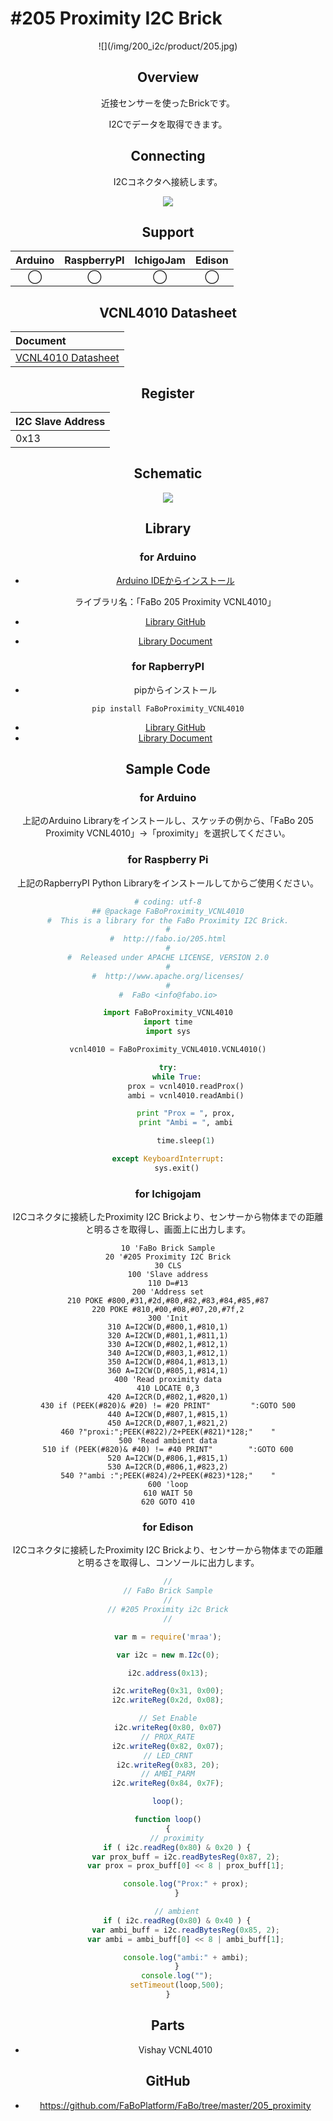 # #205 Proximity I2C Brick

<center>![](/img/200_i2c/product/205.jpg)
<!--COLORME-->

## Overview
近接センサーを使ったBrickです。

I2Cでデータを取得できます。

## Connecting
I2Cコネクタへ接続します。

![](/img/200_i2c/connect/205_proximity_connect.jpg)

## Support
|Arduino|RaspberryPI|IchigoJam|Edison|
|:--:|:--:|:--:|:--:|
|◯|◯|◯|◯|

## VCNL4010 Datasheet
| Document |
|:--|
| [VCNL4010 Datasheet](https://www.adafruit.com/images/product-files/466/vcnl4010.pdf) |

## Register
| I2C Slave Address |
|:-- |
| 0x13 |

## Schematic
![](/img/200_i2c/schematic/205_proximity.png)

## Library
### for Arduino
- [Arduino IDEからインストール](http://fabo.io/library_install.html)

  ライブラリ名：「FaBo 205 Proximity VCNL4010」

- [Library GitHub](https://github.com/FaBoPlatform/FaBoProximity-VCNL4010-Library)
- [Library Document](http://fabo.io/doxygen/FaBoProximity-VCNL4010-Library/)

### for RapberryPI
- pipからインストール
```
pip install FaBoProximity_VCNL4010
```
- [Library GitHub](https://github.com/FaBoPlatform/FaBoProximity-VCNL4010-Python)
- [Library Document](http://fabo.io/doxygen/FaBoProximity-VCNL4010-Python/)

## Sample Code
### for Arduino
上記のArduino Libraryをインストールし、スケッチの例から、「FaBo 205 Proximity VCNL4010」→「proximity」を選択してください。

### for Raspberry Pi
上記のRapberryPI Python Libraryをインストールしてからご使用ください。

```python
# coding: utf-8
## @package FaBoProximity_VCNL4010
#  This is a library for the FaBo Proximity I2C Brick.
#
#  http://fabo.io/205.html
#
#  Released under APACHE LICENSE, VERSION 2.0
#
#  http://www.apache.org/licenses/
#
#  FaBo <info@fabo.io>

import FaBoProximity_VCNL4010
import time
import sys

vcnl4010 = FaBoProximity_VCNL4010.VCNL4010()

try:
    while True:
        prox = vcnl4010.readProx()
        ambi = vcnl4010.readAmbi()

        print "Prox = ", prox,
        print "Ambi = ", ambi

        time.sleep(1)

except KeyboardInterrupt:
    sys.exit()
```

### for Ichigojam
I2Cコネクタに接続したProximity I2C Brickより、センサーから物体までの距離と明るさを取得し、画面上に出力します。
```
10 'FaBo Brick Sample
20 '#205 Proximity I2C Brick
30 CLS
100 'Slave address
110 D=#13
200 'Address set
210 POKE #800,#31,#2d,#80,#82,#83,#84,#85,#87
220 POKE #810,#00,#08,#07,20,#7f,2
300 'Init
310 A=I2CW(D,#800,1,#810,1)
320 A=I2CW(D,#801,1,#811,1)
330 A=I2CW(D,#802,1,#812,1)
340 A=I2CW(D,#803,1,#812,1)
350 A=I2CW(D,#804,1,#813,1)
360 A=I2CW(D,#805,1,#814,1)
400 'Read proximity data
410 LOCATE 0,3
420 A=I2CR(D,#802,1,#820,1)
430 if (PEEK(#820)& #20) != #20 PRINT"         ":GOTO 500
440 A=I2CW(D,#807,1,#815,1)
450 A=I2CR(D,#807,1,#821,2)
460 ?"proxi:";PEEK(#822)/2+PEEK(#821)*128;"    "
500 'Read ambient data
510 if (PEEK(#820)& #40) != #40 PRINT"        ":GOTO 600
520 A=I2CW(D,#806,1,#815,1)
530 A=I2CR(D,#806,1,#823,2)
540 ?"ambi :";PEEK(#824)/2+PEEK(#823)*128;"    "
600 'loop
610 WAIT 50
620 GOTO 410
```

### for Edison
I2Cコネクタに接続したProximity I2C Brickより、センサーから物体までの距離と明るさを取得し、コンソールに出力します。
```js
//
// FaBo Brick Sample
//
// #205 Proximity i2c Brick
//

var m = require('mraa');

var i2c = new m.I2c(0);

i2c.address(0x13);

i2c.writeReg(0x31, 0x00);
i2c.writeReg(0x2d, 0x08);

// Set Enable
i2c.writeReg(0x80, 0x07)
// PROX_RATE
i2c.writeReg(0x82, 0x07);
// LED_CRNT
i2c.writeReg(0x83, 20);
// AMBI_PARM
i2c.writeReg(0x84, 0x7F);

loop();

function loop()
{
    // proximity
    if ( i2c.readReg(0x80) & 0x20 ) {
        var prox_buff = i2c.readBytesReg(0x87, 2);
        var prox = prox_buff[0] << 8 | prox_buff[1];

        console.log("Prox:" + prox);
    }

    // ambient
    if ( i2c.readReg(0x80) & 0x40 ) {
        var ambi_buff = i2c.readBytesReg(0x85, 2);
        var ambi = ambi_buff[0] << 8 | ambi_buff[1];

        console.log("ambi:" + ambi);
    }
    console.log("");
    setTimeout(loop,500);
}
```

## Parts
- Vishay VCNL4010

## GitHub
- https://github.com/FaBoPlatform/FaBo/tree/master/205_proximity
